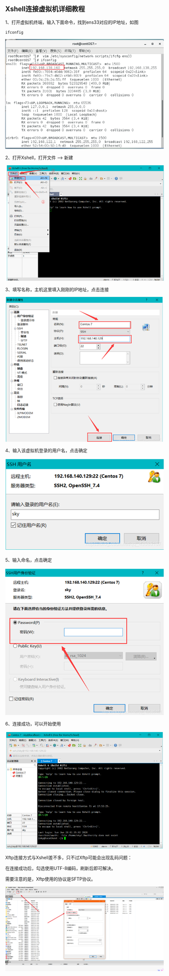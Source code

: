 ## Xshell连接虚拟机详细教程

1、打开虚拟机终端，输入下面命令，找到ens33对应的IP地址，如图

```shell
ifconfig
```

![image-20240325162305987](.\images\image-20240325162305987.png)

2、打开Xshell，打开文件 --> 新建

![image-20240325162336272](.\images\image-20240325162336272.png)

3、填写名称，主机这里填入刚刚的IP地址，点击连接

![image-20240325162404486](.\images\image-20240325162404486.png)

4、输入该虚拟机登录的用户名，点击确定

![image-20240325162431227](.\images\image-20240325162431227.png)

5、输入命名，点击确定

![image-20240325162458497](.\images\image-20240325162458497.png)

6、连接成功，可以开始使用

![image-20240325162519408](.\images\image-20240325162519408.png)



Xftp连接方式与Xshell差不多，只不过Xftp可能会出现乱码问题：

在连接成功后，勾选使用UTF-8编码，刷新后即可解决。

需要注意的是，Xftp使用的协议是SFTP协议。

![image-20240325162626815](.\images\image-20240325162626815.png)